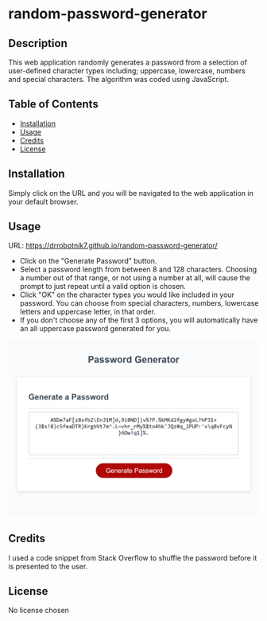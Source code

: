 # random-password-generator

## Description

This web application randomly generates a password from a selection of user-defined character types including; uppercase, lowercase, numbers and special characters. The algorithm was coded using JavaScript.

## Table of Contents

- [Installation](#installation)
- [Usage](#usage)
- [Credits](#credits)
- [License](#license)

## Installation

Simply click on the URL and you will be navigated to the web application in your default browser.

## Usage

URL: https://drrobotnik7.github.io/random-password-generator/

- Click on the "Generate Password" button. 
- Select a password length from between 8 and 128 characters. Choosing a number out of that range, or not using a number at all, will cause the prompt to just repeat until a valid option is chosen.
- Click "OK" on the character types you would like included in your password. You can choose from special characters, numbers, lowercase letters and uppercase letter, in that order.
- If you don't choose any of the first 3 options, you will automatically have an all uppercase password generated for you.

![Password Generator screenshot](/assets/rpg-screenshot.png)

## Credits

I used a code snippet from Stack Overflow to shuffle the password before it is presented to the user.

## License

No license chosen